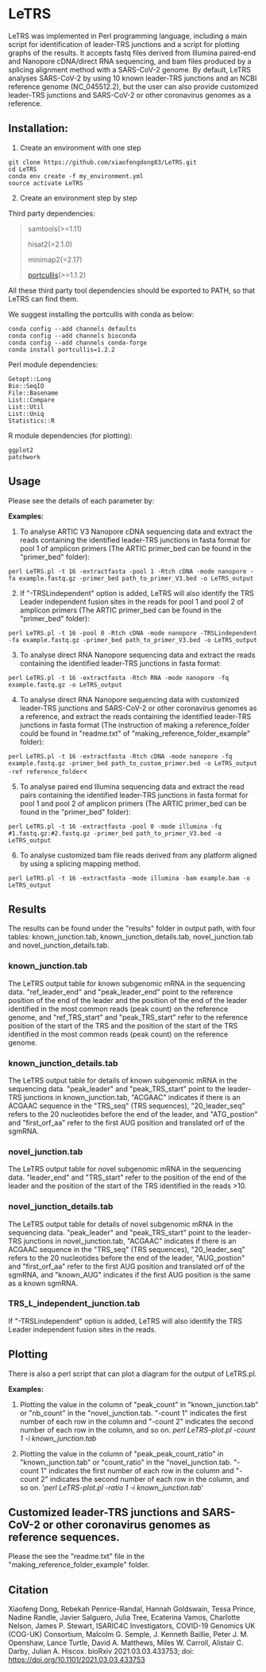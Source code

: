 # LeTRS

LeTRS was implemented in Perl programming language, including a main script for identification of leader-TRS junctions and a script for plotting graphs of the results. It accepts fastq files derived from Illumina paired-end and Nanopore cDNA/direct RNA sequencing, and bam files produced by a splicing alignment method with a SARS-CoV-2 genome. By default, LeTRS analyses SARS-CoV-2 by using 10 known leader-TRS junctions and an NCBI reference genome (NC_045512.2), but the user can also provide customized leader-TRS junctions and SARS-CoV-2 or other coronavirus genomes as a reference.

## Installation:
1. Create an environment with one step
```
git clone https://github.com/xiaofengdong83/LeTRS.git
cd LeTRS
conda env create -f my_environment.yml
source activate LeTRS 
```
2. Create an environment step by step

Third party dependencies:
  > samtools(>=1.11)
  > 
  > hisat2(=2.1.0)
  > 
  > minimap2(=2.17)
  > 
  > [portcullis](https://github.com/maplesond/portcullis)(>=1.1.2)


All these third party tool dependencies should be exported to PATH, so that LeTRS can find them. 

We suggest installing the portcullis with conda as below:
```
conda config --add channels defaults
conda config --add channels bioconda
conda config --add channels conda-forge
conda install portcullis=1.2.2
```

Perl module dependencies:
```
Getopt::Long
Bio::SeqIO
File::Basename
List::Compare
List::Util
List::Uniq
Statistics::R
```

R module dependencies (for plotting):
```
ggplot2
patchwork
```

## Usage

Please see the details of each parameter by:

**Examples:**
1. To analyse ARTIC V3 Nanopore cDNA sequencing data and extract the reads containing the identified leader-TRS junctions in fasta format for pool 1 of amplicon primers (The ARTIC primer_bed can be found in the "primer_bed" folder):

`perl LeTRS.pl -t 16 -extractfasta -pool 1 -Rtch cDNA -mode nanopore -fa example.fastq.gz -primer_bed path_to_primer_V3.bed -o LeTRS_output`

2. If "-TRSLindependent" option is added, LeTRS will also identify the TRS Leader independent fusion sites in the reads for pool 1 and pool 2 of amplicon primers (The ARTIC primer_bed can be found in the "primer_bed" folder):

`perl LeTRS.pl -t 16 -pool 0 -Rtch cDNA -mode nanopore -TRSLindependent -fa example.fastq.gz -primer_bed path_to_primer_V3.bed -o LeTRS_output` 

3. To analyse direct RNA Nanopore sequencing data and extract the reads containing the identified leader-TRS junctions in fasta format:

`perl LeTRS.pl -t 16 -extractfasta -Rtch RNA -mode nanopore -fq example.fastq.gz -o LeTRS_output`

4. To analyse direct RNA Nanopore sequencing data with customized leader-TRS junctions and SARS-CoV-2 or other coronavirus genomes as a reference, and extract the reads containing the identified leader-TRS junctions in fasta format (The instruction of making a reference_folder could be found in "readme.txt" of "making_reference_folder_example" folder):

`perl LeTRS.pl -t 16 -extractfasta -Rtch cDNA -mode nanopore -fq example.fastq.gz -primer_bed path_to_custom_primer.bed -o LeTRS_output -ref reference_folder`<

5. To analyse paired end Illumina sequencing data and extract the read pairs containing the identified leader-TRS junctions in fasta format for pool 1 and pool 2 of amplicon primers (The ARTIC primer_bed can be found in the "primer_bed" folder):

`perl LeTRS.pl -t 16 -extractfasta -pool 0 -mode illumina -fq #1.fastq.gz:#2.fastq.gz -primer_bed path_to_primer_V3.bed -o LeTRS_output`

6. To analyse customized bam file reads derived from any platform aligned by using a splicing mapping method.

`perl LeTRS.pl -t 16 -extractfasta -mode illumina -bam example.bam -o LeTRS_output`

## Results
The results can be found under the "results" folder in output path, with four tables: known_junction.tab, known_junction_details.tab, novel_junction.tab and novel_junction_details.tab.

### **known_junction.tab**

The LeTRS output table for known subgenomic mRNA in the sequencing data. "ref_leader_end" and "peak_leader_end" point to the reference position of the end of the leader and the position of the end of the leader identified in the most common reads (peak count) on the reference genome, and "ref_TRS_start" and "peak_TRS_start" refer to the reference position of the start of the TRS and the position of the start of the TRS identified in the most common reads (peak count) on the reference genome.

### **known_junction_details.tab**

The LeTRS output table for details of known subgenomic mRNA in the sequencing data. "peak_leader" and "peak_TRS_start" point to the leader-TRS junctions in known_junction.tab, "ACGAAC" indicates if there is an ACGAAC sequence in the "TRS_seq" (TRS sequences), "20_leader_seq" refers to the 20 nucleotides before the end of the leader, and "ATG_postion" and "first_orf_aa" refer to the first AUG position and translated orf of the sgmRNA.

### **novel_junction.tab**

The LeTRS output table for novel subgenomic mRNA in the sequencing data. "leader_end" and "TRS_start" refer to the position of the end of the leader and the position of the start of the TRS identified in the reads >10.

### **novel_junction_details.tab**

The LeTRS output table for details of novel subgenomic mRNA in the sequencing data. "peak_leader" and "peak_TRS_start" point to the leader-TRS junctions in novel_junction.tab, "ACGAAC" indicates if there is an ACGAAC sequence in the "TRS_seq" (TRS sequences), "20_leader_seq" refers to the 20 nucleotides before the end of the leader, "AUG_postion" and "first_orf_aa" refer to the first AUG position and translated orf of the sgmRNA, and "known_AUG" indicates if the first AUG position is the same as a known sgmRNA.

### **TRS_L_independent_junction.tab**

If "-TRSLindependent" option is added, LeTRS will also identify the TRS Leader independent fusion sites in the reads.

## Plotting
There is also a perl script that can plot a diagram for the output of LeTRS.pl.

**Examples:**
1. Plotting the value in the column of "peak_count" in "known_junction.tab" or "nb_count" in the "novel_junction.tab. "-count 1" indicates the first number of each row in the column and "-count 2" indicates the second number of each row in the column, and so on.
*perl LeTRS-plot.pl -count 1 -i known_junction.tab*

2. Plotting the value in the column of "peak_peak_count_ratio" in "known_junction.tab" or "count_ratio" in the "novel_junction.tab. "-count 1" indicates the first number of each row in the column and "-count 2" indicates the second number of each row in the column, and so on.
'*perl LeTRS-plot.pl -ratio 1 -i known_junction.tab*'

## Customized leader-TRS junctions and SARS-CoV-2 or other coronavirus genomes as reference sequences.
Please the see the "readme.txt" file in the "making_reference_folder_example" folder.

## Citation 
Xiaofeng Dong, Rebekah Penrice-Randal, Hannah Goldswain, Tessa Prince, Nadine Randle, Javier Salguero, Julia Tree, Ecaterina Vamos, Charlotte Nelson, James P. Stewart, ISARIC4C Investigators, COVID-19 Genomics UK (COG-UK) Consortium, Malcolm G. Semple, J. Kenneth Baillie, Peter J. M. Openshaw, Lance Turtle, David A. Matthews, Miles W. Carroll, Alistair C. Darby, Julian A. Hiscox. bioRxiv 2021.03.03.433753; doi: https://doi.org/10.1101/2021.03.03.433753 

